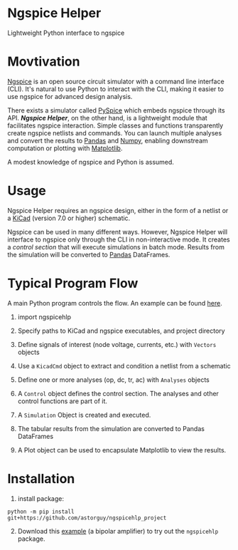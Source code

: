 # Ngspice Helper
Lightweight Python interface to ngspice

# Movtivation
[Ngspice](https://ngspice.sourceforge.io/) is an open source circuit simulator with a command line interface (CLI). It's natural to use Python to interact with the CLI, making it easier to use ngspice for advanced design analysis.

There exists a simulator called [PySpice](https://github.com/PySpice-org/PySpice) which embeds ngspice through its API. ***Ngspice Helper***, on the other hand, is a lightweight module that facilitates ngspice interaction. Simple classes and functions transparently create ngspice netlists and commands. You can launch multiple analyses and convert the results to [Pandas](https://pandas.pydata.org/) and [Numpy](https://numpy.org/), enabling downstream computation or plotting with [Matplotlib](https://matplotlib.org/).

A modest knowledge of ngspice and Python is assumed.

# Usage
Ngspice Helper requires an ngspice design, either in the form of a netlist or a [KiCad](https://www.kicad.org/) (version 7.0 or higher) schematic.

Ngspice can be used in many different ways. However, Ngspice Helper will interface to ngspice only through the CLI in non-interactive mode. It creates a *control section* that will execute simulations in batch mode. Results from the simulation will be converted to [Pandas](https://pandas.pydata.org/) DataFrames.


# Typical Program Flow
A main Python program controls the flow. An example can be found [here](https://github.com/astorguy/bc546_amp).

1. import ngspicehlp

1. Specify paths to KiCad and ngspice executables, and project directory

1. Define signals of interest (node voltage, currents, etc.) with `Vectors` objects

1. Use a `KicadCmd` object to extract and condition a netlist from a schematic

1. Define one or more analyses (op, dc, tr, ac) with `Analyses` objects

1. A `Control` object defines the control section. The analyses and other control functions are part of it.

1. A `Simulation` Object is created and executed.

1. The tabular results from the simulation are converted to Pandas DataFrames

1. A Plot object can be used to encapsulate Matplotlib to view the results.

# Installation

1. install package:

`python -m pip install git+https://github.com/astorguy/ngspicehlp_project`

2. Download this [example](https://github.com/astorguy/bc546_amp) (a bipolar amplifier) to try out the `ngspicehlp` package.